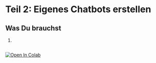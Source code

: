 # Teil 2: Eigenes Chatbots erstellen

## Was Du brauchst
1. 

##

<a target="_blank" href="https://colab.research.google.com/github/teco-kit/girls_day_2023/blob/main/Teil2_Chatbot/Telegram_Chatbot.ipynb">
  <img src="https://colab.research.google.com/assets/colab-badge.svg" alt="Open In Colab"/>
</a>

